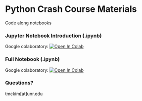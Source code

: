 # Python Crash Course Materials
Code along notebooks


### Jupyter Notebook Introduction (.ipynb)
Google colaboratory: [![Open In Colab](https://colab.research.google.com/assets/colab-badge.svg)](https://colab.research.google.com/github/tmckim/python-crash-course/blob/main/JupyterNotebook_Introduction.ipynb)


### Full Notebook (.ipynb)
Google colaboratory: [![Open In Colab](https://colab.research.google.com/assets/colab-badge.svg)](https://colab.research.google.com/github/tmckim/python-crash-course/blob/main/PythonCrashCourse_Notebook.ipynb)


### Questions?
tmckim[at]unr.edu
